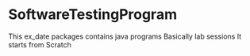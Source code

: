 # SoftwareTestingProgram
This ex_date packages contains java programs
Basically lab sessions
It starts from Scratch
